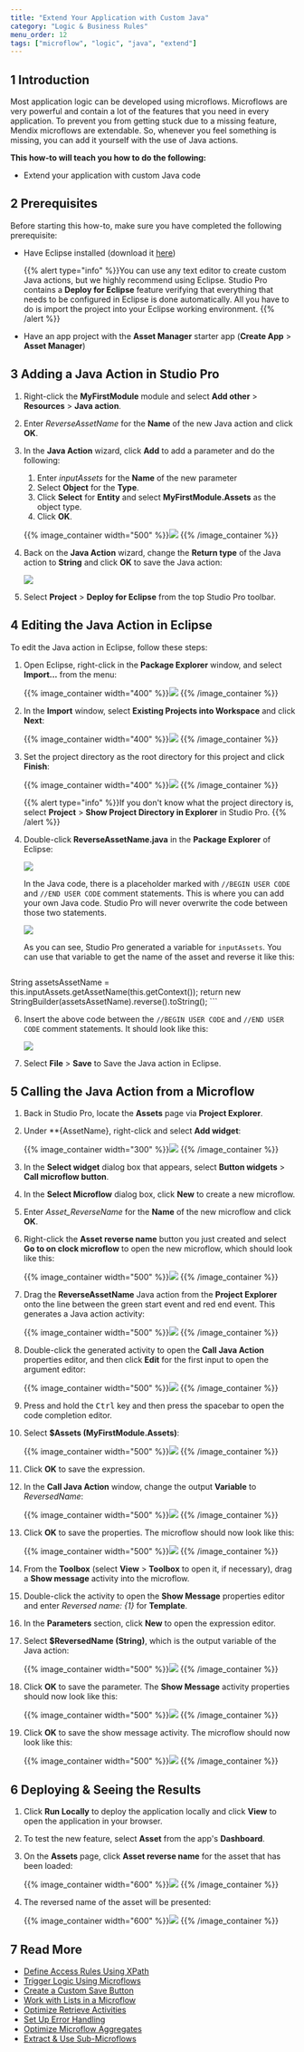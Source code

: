 ```yaml
---
title: "Extend Your Application with Custom Java"
category: "Logic & Business Rules"
menu_order: 12
tags: ["microflow", "logic", "java", "extend"]
---
```


## 1 Introduction

Most application logic can be developed using microflows. Microflows are very powerful and contain a lot of the features that you need in every application. To prevent you from getting stuck due to a missing feature, Mendix microflows are extendable. So, whenever you feel something is missing, you can add it yourself with the use of Java actions. 

**This how-to will teach you how to do the following:**

* Extend your application with custom Java code

## 2 Prerequisites

Before starting this how-to, make sure you have completed the following prerequisite:

*  Have Eclipse installed (download it [here](https://eclipse.org/))

	{{% alert type="info" %}}You can use any text editor to create custom Java actions, but we highly recommend using Eclipse. Studio Pro contains a **Deploy for Eclipse** feature verifying that everything that needs to be configured in Eclipse is done automatically. All you have to do is import the project into your Eclipse working environment.
{{% /alert %}}

* Have an app project with the **Asset Manager** starter app (**Create App** > **Asset Manager**)

## 3 Adding a Java Action in Studio Pro

1. Right-click the **MyFirstModule** module and select **Add other** > **Resources** > **Java action**.
2. Enter *ReverseAssetName* for the **Name** of the new Java action and click **OK**.
3.  In the **Java Action** wizard, click **Add** to add a parameter and do the following:</br>

	1. Enter *inputAssets* for the **Name** of the new parameter</br>
	2. Select **Object** for the **Type**.</br>
	3. Click **Select** for **Entity** and select **MyFirstModule.Assets** as the object type.</br>
	4. Click **OK**.</br>

	{{% image_container width="500" %}}![](attachments/extend-custom-java/add.png)
	{{% /image_container %}}

4. Back on the **Java Action** wizard, change the **Return type** of the Java action to **String** and click **OK** to save the Java action:

	![](attachments/extend-custom-java/return.png)

5. Select **Project** > **Deploy for Eclipse** from the top Studio Pro toolbar.

## 4 Editing the Java Action in Eclipse

To edit the Java action in Eclipse, follow these steps:

1.  Open Eclipse, right-click in the **Package Explorer** window, and select **Import...** from the menu:

	{{% image_container width="400" %}}![](attachments/extend-custom-java/import.png)
	{{% /image_container %}}

3.  In the **Import** window, select **Existing Projects into Workspace** and click **Next**:

	{{% image_container width="400" %}}![](attachments/extend-custom-java/import2.png)
	{{% /image_container %}}

4.  Set the project directory as the root directory for this project and click **Finish**:

	{{% image_container width="400" %}}![](attachments/extend-custom-java/import3.png)
	{{% /image_container %}}

	{{% alert type="info" %}}If you don't know what the project directory is, select **Project** > **Show Project Directory in Explorer** in Studio Pro.
	{{% /alert %}}

5.  Double-click **ReverseAssetName.java** in the **Package Explorer** of Eclipse:

	![](attachments/extend-custom-java/package-explorer.png)

	In the Java code, there is a placeholder marked with `//BEGIN USER CODE` and `//END USER CODE` comment statements. This is where you can add your own Java code. Studio Pro will never overwrite the code between those two statements.

	![](attachments/extend-custom-java/java1.png)

	As you can see, Studio Pro generated a variable for `inputAssets`. You can use that variable to get the name of the asset and reverse it like this:

	```java
String assetsAssetName = this.inputAssets.getAssetName(this.getContext());
return new StringBuilder(assetsAssetName).reverse().toString();
	```

6.  Insert the above code between the `//BEGIN USER CODE` and `//END USER CODE` comment statements. It should look like this:

	![](attachments/extend-custom-java/java2.png)

7. Select **File** > **Save** to Save the Java action in Eclipse.

## 5 Calling the Java Action from a Microflow

1. Back in Studio Pro, locate the **Assets** page via **Project Explorer**.
2.  Under **{AssetName}, right-click and select **Add widget**:

	{{% image_container width="300" %}}![](attachments/extend-custom-java/add-widget.png)
	{{% /image_container %}}

3. In the **Select widget** dialog box that appears, select **Button widgets** > **Call microflow button**.
4. In the **Select Microflow** dialog box, click **New** to create a new microflow.
5. Enter *Asset_ReverseName* for the **Name** of the new microflow and click **OK**.
6.  Right-click the **Asset reverse name** button you just created and select **Go to on clock microflow** to open the new microflow, which should look like this:

	{{% image_container width="500" %}}![](attachments/extend-custom-java/microflow1.png)
	{{% /image_container %}}

7.  Drag the **ReverseAssetName** Java action from the **Project Explorer** onto the line between the green start event and red end event. This generates a Java action activity:

	{{% image_container width="500" %}}![](attachments/extend-custom-java/microflow2.png)
	{{% /image_container %}}

8.  Double-click the generated activity to open the **Call Java Action** properties editor, and then click **Edit** for the first input to open the argument editor:

	{{% image_container width="500" %}}![](attachments/extend-custom-java/call1.png)
	{{% /image_container %}}

9. Press and hold the <kbd>Ctrl</kbd> key and then press the spacebar to open the code completion editor.
10. Select **$Assets (MyFirstModule.Assets)**:

	{{% image_container width="500" %}}![](attachments/extend-custom-java/argument.png)
	{{% /image_container %}}

11. Click **OK** to save the expression.
12. In the **Call Java Action** window, change the output **Variable** to *ReversedName*:

	{{% image_container width="500" %}}![](attachments/extend-custom-java/call2.png)
	{{% /image_container %}}

13. Click **OK** to save the properties. The microflow should now look like this:

	{{% image_container width="500" %}}![](attachments/extend-custom-java/microflow3.png)
	{{% /image_container %}}

14. From the **Toolbox** (select **View** > **Toolbox** to open it, if necessary), drag a **Show message** activity into the microflow.
15. Double-click the activity to open the **Show Message** properties editor and enter *Reversed name: {1}* for **Template**.
16. In the **Parameters** section, click **New** to open the expression editor.
17. Select **$ReversedName (String)**, which is the output variable of the Java action:

	{{% image_container width="500" %}}![](attachments/extend-custom-java/parameter.png)
	{{% /image_container %}}

18. Click **OK** to save the parameter. The **Show Message** activity properties should now look like this:

	{{% image_container width="500" %}}![](attachments/extend-custom-java/show-message.png)
	{{% /image_container %}}

19. Click **OK** to save the show message activity. The microflow should now look like this:

	{{% image_container width="500" %}}![](attachments/extend-custom-java/microflow4.png)
	{{% /image_container %}}

## 6 Deploying & Seeing the Results

1. Click **Run Locally** to deploy the application locally and click **View** to open the application in your browser.
2. To test the new feature, select **Asset** from the app's **Dashboard**.
3.  On the **Assets** page, click **Asset reverse name** for the asset that has been loaded:

	{{% image_container width="600" %}}![](attachments/extend-custom-java/app1.png)
	{{% /image_container %}}

4.  The reversed name of the asset will be presented: 

	{{% image_container width="600" %}}![](attachments/extend-custom-java/app2.png)
	{{% /image_container %}}

## 7 Read More

* [Define Access Rules Using XPath](define-access-rules-using-xpath)
* [Trigger Logic Using Microflows](triggering-logic-using-microflows)
* [Create a Custom Save Button](create-a-custom-save-button)
* [Work with Lists in a Microflow](working-with-lists-in-a-microflow)
* [Optimize Retrieve Activities](optimizing-retrieve-activities)
* [Set Up Error Handling](set-up-error-handling)
* [Optimize Microflow Aggregates](optimizing-microflow-aggregates)
* [Extract & Use Sub-Microflows](extract-and-use-sub-microflows)
